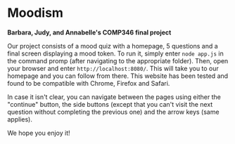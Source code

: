 Moodism
=======
**Barbara, Judy, and Annabelle's COMP346 final project**

Our project consists of a mood quiz with a homepage, 5 questions and a final screen displaying a mood token. To run it, simply enter `node app.js` in the command promp (after navigating to the appropriate folder). Then, open your browser and enter `http://localhost:8080/`. This will take you to our homepage and you can follow from there. This website has been tested and found to be compatible with Chrome, Firefox and Safari.

In case it isn't clear, you can navigate between the pages using either the "continue" button, the side buttons (except that you can't visit the next question without completing the previous one) and the arrow keys (same applies).

We hope you enjoy it!
